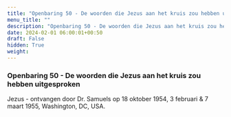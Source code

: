 ```yaml
---
title: "Openbaring 50 - De woorden die Jezus aan het kruis zou hebben uitgesproken"
menu_title: ""
description: "Openbaring 50 - De woorden die Jezus aan het kruis zou hebben uitgesproken"
date: 2024-02-01 06:00:01+00:50
draft: False
hidden: True
weight:
---
```

### Openbaring 50 - De woorden die Jezus aan het kruis zou hebben uitgesproken

Jezus - ontvangen door Dr. Samuels op 18 oktober 1954, 3 februari & 7 maart 1955, Washington, DC, USA.
